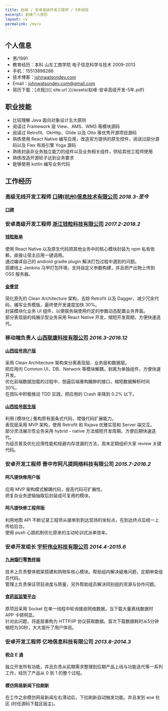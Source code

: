 ```yaml
---
title: 赵峰 / 安卓高级开发工程师 / 5年经验
excerpt: 赵峰个人简历
layout: cv
permalink: /mycv
---
```


## 个人信息

* 男/1991
* 教育经历：本科 山东工商学院 电子信息科学与技术 2009-2013
* 手机：15513898286
* 技术博客：[johnwatsondev.com](http://johnwatsondev.com)
* Email：johnwatsondev.com@gmail.com
* 简历下载：[点我]({{ site.url }}/assets/赵峰-安卓高级开发-5年.pdf)

## 职业技能

* 比较理解 Java 面向对象设计五大原则
* 阅读过 Framework 层 View、AMS、WMS 等模块源码
* 阅读过 Retrofit、OkHttp、Glide 以及 Otto 等优秀开源项目源码
* 熟练使用 React Native 编写应用，改造官方提供的原生控件，阅读过部分源码以及 Flex 布局引擎 Yoga 源码
* 熟练封装非业务独立能力的组件以及业务相关组件，供给其他工程师使用
* 熟练改造开源轮子达到业务要求
* 能够使用 kotlin 编写业务代码

## 工作经历

### 高级无线开发工程师 [口碑(杭州)信息技术有限公司](https://www.koubei.com) *2018.3-至今*

#### [口碑](https://www.koubei.com/app)

### 安卓高级开发工程师 [浙江钱粒科技有限公司](https://www.fqgj.net/) *2017.2-2018.2*

#### [钱粒账单](http://sj.qq.com/myapp/detail.htm?apkName=com.qianlizhangdan.app)
使用 React Native 以及原生代码把其他业务中的核心模块封装为 npm 私有依赖，直接让宿主应用一键调用。  
通过编译自己的 android gradle plugin 解决打包过程中遇到的问题。  
搭建线上 Jenkins 马甲打包环境，支持自定义参数构建，并且把产出物上传到 OSS 服务器。

#### [金壹贷](http://sj.qq.com/myapp/detail.htm?apkName=com.qiantu.youqian)
简化原先的 Clean Architecture 架构，去除 Retrofit 以及 Dagger，减少冗余代码，编写业务模版，最终使开发速度加快 30%。  
封装模块化业务 UI 组件，以便服务端使用约定的参数动态配置业务界面。  
部分表现层的纯展示型业务采用 React Native 开发，缩短开发周期，方便快速迭代。

### 移动端负责人 [山西联康科技有限公司](http://www.sx-uh.com/) *2016.3-2016.12*

#### [山西挂号用户版](http://sj.qq.com/myapp/detail.htm?apkName=com.uh.rdsp)
采用 Clean Architecture 架构来分离表现层、业务层和数据层。  
把应用内 Common UI、DB、Network 等模块解耦，剥离为单独组件，方便快速开发。  
优化前端数据加载的过程中，倒逼后端重构臃肿的接口，缩短数据解析时间 30%。  
在团队中积极推动 TDD 实践，把应用的 Crash 率降到 0.2% 以下。

#### [山西挂号医生版](http://sj.qq.com/myapp/detail.htm?apkName=com.uh.hospital)
利用 ⌈模块化⌋ 重构原有面条式代码，增强代码扩展能力。  
表现层采用 MVP 架构，使用 Retrofit 和 Rxjava 优雅实现和 Server 端交互。  
部分灵活展示性业务采用 hybrid - native 方法缩短开发周期，方便后期快速迭代。  
为组员普及优化应用性能和规避内存泄漏的方法，周末定期组织大家 review 关键代码。

### 安卓开发工程师 晋中市阿凡提网络科技有限公司 *2015.7-2016.2*

#### 阿凡提快修用户版
应用 MVP 架构模式解耦代码，提高代码可扩展性。  
把复杂业务逻辑抽取后封装成可复用的模块。

#### 阿凡提快修工程师版
利用地图 API 不断记录工程师从接单到到达现场的坐标点，在到达终点后统一上传给后台。  
使用 push 心跳机制优化原来的主动轮训式派单效率。

### 安卓开发组长 [宇轩伟业科技有限公司](http://www.yuxuanweiye.com/) *2014.4-2015.6*

#### [九洲烟行零售终端](http://www.yuxuanweiye.com/product/show-120.aspx)
技术上负责整体框架搭建和购物车核心模块。帮助组内解决疑难问题，定期审查组员代码。  
管理上负责保证项目进度与质量，另外帮助组员解决同别组的资源与协作问题。

#### [食药监监管平台](http://www.yuxuanweiye.com/product/show-107.aspx)
原项目采用 Socket 在单一线程中轮询接收网络数据，当下载大量离线数据时 APP 卡顿明显。  
针对此问题，将底层重构为 HTTP/IP 协议获取数据。首次下载数据耗时从5分钟缩短为30秒，大大提升了用户体验。

### 安卓开发工程师 亿地信息科技有限公司 *2013.8-2014.3*

#### 税企 E 通
独立开发所有功能，并且负责从前期需求整理到后期产品上线与功能迭代等一系列工作，经历了产品从 0 到 1 的整个过程。

#### 模仿网易新闻下拉刷新
在工作之余模仿网易新闻左右滑动后，下拉刷新自动触发功能。并且发到 eoe 社区 (时任源码下载区版主)。
